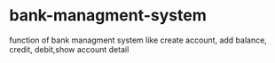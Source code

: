 # bank-managment-system
function of bank managment system like create account, add balance, credit, debit,show account detail

